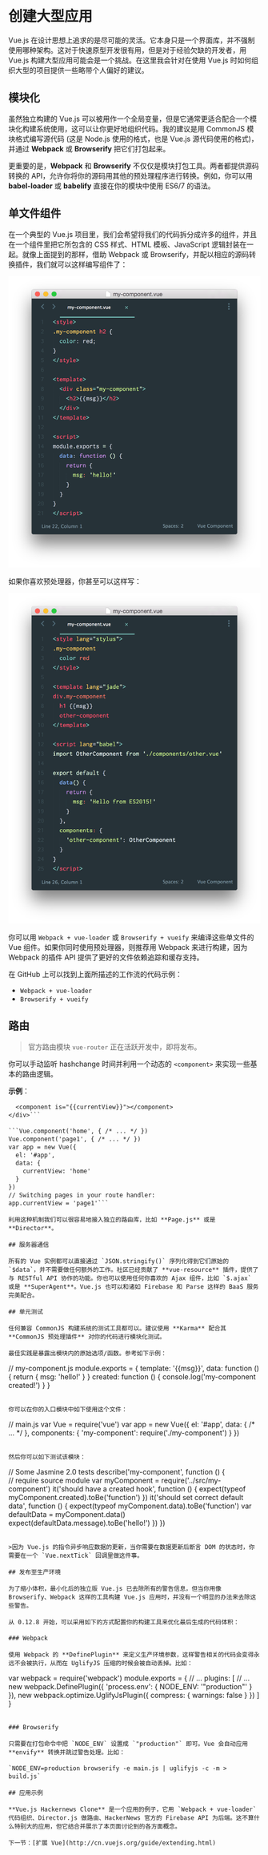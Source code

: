 # 创建大型应用

Vue.js 在设计思想上追求的是尽可能的灵活。它本身只是一个界面库，并不强制使用哪种架构。这对于快速原型开发很有用，但是对于经验欠缺的开发者，用 Vue.js 构建大型应用可能会是一个挑战。在这里我会针对在使用 Vue.js 时如何组织大型的项目提供一些略带个人偏好的建议。

## 模块化

虽然独立构建的 Vue.js 可以被用作一个全局变量，但是它通常更适合配合一个模块化构建系统使用，这可以让你更好地组织代码。我的建议是用 CommonJS 模块格式编写源代码 (这是 Node.js 使用的格式，也是 Vue.js 源代码使用的格式)，并通过 **Webpack** 或 **Browserify** 把它们打包起来。

更重要的是，**Webpack** 和 **Browserify** 不仅仅是模块打包工具。两者都提供源码转换的 API，允许你将你的源码用其他的预处理程序进行转换。例如，你可以用 **babel-loader** 或 **babelify** 直接在你的模块中使用 ES6/7 的语法。

## 单文件组件

在一个典型的 Vue.js 项目里，我们会希望将我们的代码拆分成许多的组件，并且在一个组件里把它所包含的 CSS 样式、HTML 模板、JavaScript 逻辑封装在一起。就像上面提到的那样，借助 Webpack 或 Browserify，并配以相应的源码转换插件，我们就可以这样编写组件了：

![](images/4.png)

如果你喜欢预处理器，你甚至可以这样写：

![](images/5.png)

你可以用 `Webpack + vue-loader` 或 `Browserify + vueify` 来编译这些单文件的 Vue 组件。如果你同时使用预处理器，则推荐用 Webpack 来进行构建，因为 Webpack 的插件 API 提供了更好的文件依赖追踪和缓存支持。

在 GitHub 上可以找到上面所描述的工作流的代码示例：

- `Webpack + vue-loader`
- `Browserify + vueify`

## 路由

>官方路由模块 `vue-router` 正在活跃开发中，即将发布。

你可以手动监听 hashchange 时间并利用一个动态的 `<component>` 来实现一些基本的路由逻辑。

**示例**：

```<div id="app">
  <component is="{{currentView}}"></component>
</div>```

```Vue.component('home', { /* ... */ })
Vue.component('page1', { /* ... */ })
var app = new Vue({
  el: '#app',
  data: {
    currentView: 'home'
  }
})
// Switching pages in your route handler:
app.currentView = 'page1'```

利用这种机制我们可以很容易地接入独立的路由库，比如 **Page.js** 或是 **Director**。

## 服务器通信

所有的 Vue 实例都可以直接通过 `JSON.stringify()` 序列化得到它们原始的 `$data`，并不需要做任何额外的工作。社区已经贡献了 **vue-resource** 插件，提供了与 RESTful API 协作的功能。你也可以使用任何你喜欢的 Ajax 组件，比如 `$.ajax` 或是 **SuperAgent**。Vue.js 也可以和诸如 Firebase 和 Parse 这样的 BaaS 服务完美配合。

## 单元测试

任何兼容 CommonJS 构建系统的测试工具都可以。建议使用 **Karma** 配合其 **CommonJS 预处理插件** 对你的代码进行模块化测试。

最佳实践是暴露出模块内的原始选项/函数。参考如下示例：

```
// my-component.js
module.exports = {
  template: '<span>{{msg}}</span>',
  data: function () {
    return {
      msg: 'hello!'
    }
  }
  created: function () {
    console.log('my-component created!')
  }
}
```

你可以在你的入口模块中如下使用这个文件：

```
// main.js
var Vue = require('vue')
var app = new Vue({
  el: '#app',
  data: { /* ... */ },
  components: {
    'my-component': require('./my-component')
  }
})
```

然后你可以如下测试该模块：

```
// Some Jasmine 2.0 tests
describe('my-component', function () {  
  // require source module
  var myComponent = require('../src/my-component')
  it('should have a created hook', function () {
    expect(typeof myComponent.created).toBe('function')
  })
  it('should set correct default data', function () {
    expect(typeof myComponent.data).toBe('function')
    var defaultData = myComponent.data()
    expect(defaultData.message).toBe('hello!')
  })
})
```

>因为 Vue.js 的指令异步响应数据的更新，当你需要在数据更新后断言 DOM 的状态时，你需要在一个 `Vue.nextTick` 回调里做这件事。

## 发布至生产环境

为了缩小体积，最小化后的独立版 Vue.js 已去除所有的警告信息，但当你用像 Browserify、Webpack 这样的工具构建 Vue.js 应用时，并没有一个明显的办法来去除这些警告。

从 0.12.8 开始，可以采用如下的方式配置你的构建工具来优化最后生成的代码体积：

### Webpack

使用 Webpack 的 **DefinePlugin** 来定义生产环境参数，这样警告相关的代码会变得永远不会被执行，从而在 UglifyJS 压缩的时候会被自动丢掉。比如：

```
var webpack = require('webpack')
module.exports = {
  // ...
  plugins: [
    // ...
    new webpack.DefinePlugin({
      'process.env': {
        NODE_ENV: '"production"'
      }
    }),
    new webpack.optimize.UglifyJsPlugin({
      compress: {
        warnings: false
      }
    })
  ]
}
```

### Browserify

只需要在打包命令中把 `NODE_ENV` 设置成 `"production"` 即可。Vue 会自动应用 **envify** 转换并跳过警告处理。比如：

`NODE_ENV=production browserify -e main.js | uglifyjs -c -m > build.js`

## 应用示例

**Vue.js Hackernews Clone** 是一个应用的例子，它用 `Webpack + vue-loader` 代码组织、Director.js 做路由、HackerNews 官方的 Firebase API 为后端。这不算什么特别大的应用，但它结合并展示了本页面讨论到的各方面概念。

下一节：[扩展 Vue](http://cn.vuejs.org/guide/extending.html)


